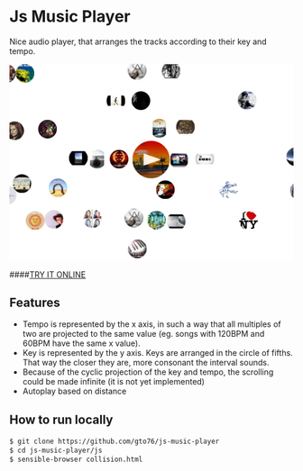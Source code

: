 Js Music Player
===============

Nice audio player, that arranges the tracks according to their key and tempo.

![screenshot](doc/screenshot.png)

####[TRY IT ONLINE](http://gto76.github.io/js-music-player/js/collision.html)

Features
--------

* Tempo is represented by the x axis, in such a way that all multiples of two are projected to the same value (eg. songs with 120BPM and 60BPM have the same x value).
* Key is represented by the y axis. Keys are arranged in the circle of fifths. That way the closer they are, more consonant the interval sounds.
* Because of the cyclic projection of the key and tempo, the scrolling could be made infinite (it is not yet implemented)
* Autoplay based on distance
 
How to run locally
-----------------
```
$ git clone https://github.com/gto76/js-music-player
$ cd js-music-player/js
$ sensible-browser collision.html
```
